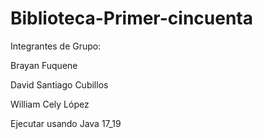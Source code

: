 # Biblioteca-Primer-cincuenta

Integrantes de Grupo:

Brayan Fuquene

David Santiago Cubillos

William Cely López

Ejecutar usando Java 17_19 
